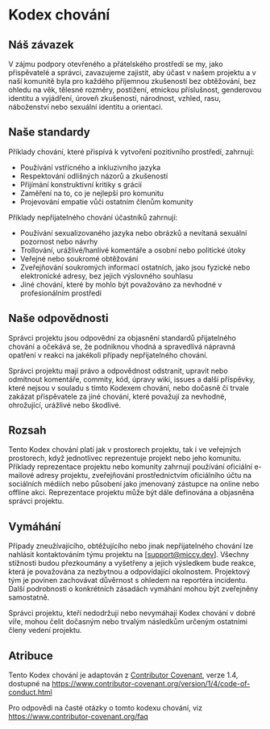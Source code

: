 # Kodex chování

## Náš závazek

V zájmu podpory otevřeného a přátelského prostředí se my, jako přispěvatelé a správci, zavazujeme zajistit, aby účast v našem projektu a v naší komunitě byla pro každého příjemnou zkušeností bez obtěžování, bez ohledu na věk, tělesné rozměry, postižení, etnickou příslušnost, genderovou identitu a vyjádření, úroveň zkušeností, národnost, vzhled, rasu, náboženství nebo sexuální identitu a orientaci.

## Naše standardy

Příklady chování, které přispívá k vytvoření pozitivního prostředí, zahrnují:

- Používání vstřícného a inkluzivního jazyka
- Respektování odlišných názorů a zkušeností
- Přijímání konstruktivní kritiky s grácií
- Zaměření na to, co je nejlepší pro komunitu
- Projevování empatie vůči ostatním členům komunity

Příklady nepřijatelného chování účastníků zahrnují:

- Používání sexualizovaného jazyka nebo obrázků a nevítaná sexuální pozornost nebo návrhy
- Trollování, urážlivé/hanlivé komentáře a osobní nebo politické útoky
- Veřejné nebo soukromé obtěžování
- Zveřejňování soukromých informací ostatních, jako jsou fyzické nebo elektronické adresy, bez jejich výslovného souhlasu
- Jiné chování, které by mohlo být považováno za nevhodné v profesionálním prostředí

## Naše odpovědnosti

Správci projektu jsou odpovědní za objasnění standardů přijatelného chování a očekává se, že podniknou vhodná a spravedlivá nápravná opatření v reakci na jakékoli případy nepřijatelného chování.

Správci projektu mají právo a odpovědnost odstranit, upravit nebo odmítnout komentáře, commity, kód, úpravy wiki, issues a další příspěvky, které nejsou v souladu s tímto Kodexem chování, nebo dočasně či trvale zakázat přispěvatele za jiné chování, které považují za nevhodné, ohrožující, urážlivé nebo škodlivé.

## Rozsah

Tento Kodex chování platí jak v prostorech projektu, tak i ve veřejných prostorech, když jednotlivec reprezentuje projekt nebo jeho komunitu. Příklady reprezentace projektu nebo komunity zahrnují používání oficiální e-mailové adresy projektu, zveřejňování prostřednictvím oficiálního účtu na sociálních médiích nebo působení jako jmenovaný zástupce na online nebo offline akci. Reprezentace projektu může být dále definována a objasněna správci projektu.

## Vymáhání

Případy zneužívajícího, obtěžujícího nebo jinak nepřijatelného chování lze nahlásit kontaktováním týmu projektu na [support@miccy.dev]. Všechny stížnosti budou přezkoumány a vyšetřeny a jejich výsledkem bude reakce, která je považována za nezbytnou a odpovídající okolnostem. Projektový tým je povinen zachovávat důvěrnost s ohledem na reportéra incidentu. Další podrobnosti o konkrétních zásadách vymáhání mohou být zveřejněny samostatně.

Správci projektu, kteří nedodržují nebo nevymáhají Kodex chování v dobré víře, mohou čelit dočasným nebo trvalým následkům určeným ostatními členy vedení projektu.

## Atribuce

Tento Kodex chování je adaptován z [Contributor Covenant](https://www.contributor-covenant.org), verze 1.4, dostupné na https://www.contributor-covenant.org/version/1/4/code-of-conduct.html

Pro odpovědi na časté otázky o tomto kodexu chování, viz https://www.contributor-covenant.org/faq 